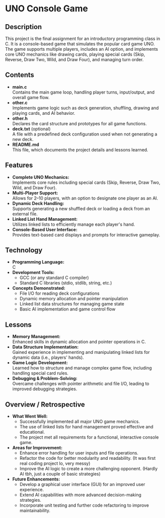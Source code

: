 # UNO Console Game

## Description

This project is the final assignment for an introductory programming class in C. It is a console-based game that simulates the popular card game UNO. The game supports multiple players, includes an AI option, and implements core UNO mechanics like drawing cards, playing special cards (Skip, Reverse, Draw Two, Wild, and Draw Four), and managing turn order.

## Contents

- **main.c**  
  Contains the main game loop, handling player turns, input/output, and overall game flow.
- **other.c**  
  Implements game logic such as deck generation, shuffling, drawing and playing cards, and AI behavior.
- **other.h**  
  Declares the card structure and prototypes for all game functions.
- **deck.txt** (optional)  
  A file with a predefined deck configuration used when not generating a new deck.
- **README.md**  
  This file, which documents the project details and lessons learned.

## Features

- **Complete UNO Mechanics:**  
  Implements core rules including special cards (Skip, Reverse, Draw Two, Wild, and Draw Four).
- **Multi-Player Support:**  
  Allows for 2–10 players, with an option to designate one player as an AI.
- **Dynamic Deck Handling:**  
  Supports generating a new shuffled deck or loading a deck from an external file.
- **Linked List Hand Management:**  
  Utilizes linked lists to efficiently manage each player's hand.
- **Console-Based User Interface:**  
  Provides text-based card displays and prompts for interactive gameplay.

## Technology

- **Programming Language:**  
  C
- **Development Tools:**  
  - GCC (or any standard C compiler)  
  - Standard C libraries (stdio, stdlib, string, etc.)
- **Concepts Demonstrated:**  
  - File I/O for reading deck configurations  
  - Dynamic memory allocation and pointer manipulation  
  - Linked list data structures for managing game state  
  - Basic AI implementation and game control flow

## Lessons

- **Memory Management:**  
  Enhanced skills in dynamic allocation and pointer operations in C.
- **Data Structure Implementation:**  
  Gained experience in implementing and manipulating linked lists for dynamic data (i.e., players' hands).
- **Game Logic Development:**  
  Learned how to structure and manage complex game flow, including handling special card rules.
- **Debugging & Problem-Solving:**  
  Overcame challenges with pointer arithmetic and file I/O, leading to improved debugging strategies.

## Overview / Retrospective

- **What Went Well:**  
  - Successfully implemented all major UNO game mechanics.  
  - The use of linked lists for hand management proved effective and educational.  
  - The project met all requirements for a functional, interactive console game.
- **Areas for Improvement:**  
  - Enhance error handling for user inputs and file operations.  
  - Refactor the code for better modularity and readability. (It was first real coding project lo, very messy)
  - Improve the AI logic to create a more challenging opponent. (Hardly AI tbh, just a couple of basic strategies)
- **Future Enhancements:**  
  - Develop a graphical user interface (GUI) for an improved user experience.  
  - Extend AI capabilities with more advanced decision-making strategies.  
  - Incorporate unit testing and further code refactoring to improve maintainability.

